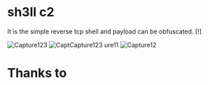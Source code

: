 <h1><b>sh3ll c2</b></h1>It is the simple reverse tcp shell and payload can be obfuscated. [!]


![Capture123](https://user-images.githubusercontent.com/113890278/190984709-96762f80-2fbd-4fd0-8cb8-ffb58cbf22ea.JPG)
![Capt![Capture123](https://user-images.githubusercontent.com/113890278/190983916-a96af21b-57fc-4748-af15-fc755fac723a.JPG)
ure11](https://user-images.githubusercontent.com/113890278/190983904-c2f90c49-006d-4fd0-8c0c-a9adac1b1bbf.JPG)
![Capture12](https://user-images.githubusercontent.com/113890278/190982780-b3a29de5-a1e0-4e4d-9d4b-337239e2fd7f.jpg)
<h1> Thanks to </h1>
